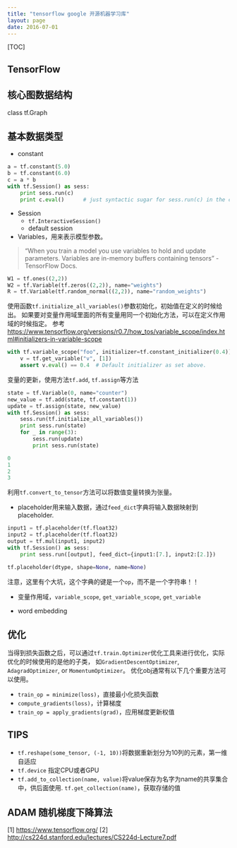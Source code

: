 ```yaml
---
title: "tensorflow google 开源机器学习库"
layout: page
date: 2016-07-01
---
```

[TOC]

## TensorFlow

## 核心图数据结构
class tf.Graph

## 基本数据类型
- constant
```python
a = tf.constant(5.0)
b = tf.constant(6.0)
c = a * b
with tf.Session() as sess:
    print sess.run(c)
    print c.eval()      # just syntactic sugar for sess.run(c) in the currently active session!
```
- Session
    - `tf.InteractiveSession()`
    - default session
- Variables，用来表示模型参数。
> “When you train a model you use variables to hold and
> update parameters. Variables are in-memory buffers
> containing tensors” - TensorFlow Docs.

```python
W1 = tf.ones((2,2))
W2 = tf.Variable(tf.zeros((2,2)), name="weights")
R = tf.Variable(tf.random_normal((2,2)), name="random_weights")
```
使用函数`tf.initialize_all_variables()`参数初始化，初始值在定义的时候给出。
如果要对变量作用域里面的所有变量用同一个初始化方法，可以在定义作用域的时候指定。
参考<https://www.tensorflow.org/versions/r0.7/how_tos/variable_scope/index.html#initializers-in-variable-scope>

```python
with tf.variable_scope("foo", initializer=tf.constant_initializer(0.4)):
    v = tf.get_variable("v", [1])
    assert v.eval() == 0.4  # Default initializer as set above.
```

变量的更新，使用方法`tf.add`, `tf.assign`等方法
```python
state = tf.Variable(0, name="counter")
new_value = tf.add(state, tf.constant(1))
update = tf.assign(state, new_value)
with tf.Session() as sess:
    sess.run(tf.initialize_all_variables())
    print sess.run(state)
    for _ in range(3):
        sess.run(update)
        print sess.run(state)

0
1
2
3
```

利用`tf.convert_to_tensor`方法可以将数值变量转换为张量。

- placeholder用来输入数据，通过`feed_dict`字典将输入数据映射到placeholder.
```python
input1 = tf.placeholder(tf.float32)
input2 = tf.placeholder(tf.float32)
output = tf.mul(input1, input2)
with tf.Session() as sess:
    print sess.run([output], feed_dict={input1:[7.], input2:[2.]})

tf.placeholder(dtype, shape=None, name=None)
```
注意，这里有个大坑，这个字典的键是一个`op`，而不是一个字符串！！

- 变量作用域，`variable_scope`, `get_variable_scope`, `get_variable`


- word embedding

## 优化
当得到损失函数之后，可以通过`tf.train.Optimizer`优化工具来进行优化，实际优化的时候使用的是他的子类，
如`GradientDescentOptimizer`, `AdagradOptimizer`, or `MomentumOptimizer`。
优化obj通常有以下几个重要方法可以使用。

- `train_op = minimize(loss)`，直接最小化损失函数
- `compute_gradients(loss)`，计算梯度
- `train_op = apply_gradients(grad)`，应用梯度更新权值

## TIPS
- `tf.reshape(some_tensor, (-1, 10))`将数据重新划分为10列的元素，第一维自适应
- `tf.device` 指定CPU或者GPU
- `tf.add_to_collection(name, value)`将value保存为名字为name的共享集合中，供后面使用.
  `tf.get_collection(name)`，获取存储的值

## ADAM 随机梯度下降算法


[1] <https://www.tensorflow.org/>
[2] <http://cs224d.stanford.edu/lectures/CS224d-Lecture7.pdf>

